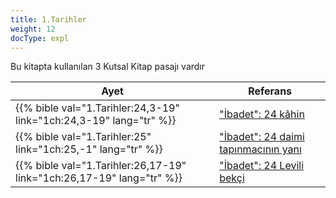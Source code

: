 ```yaml
---
title: 1.Tarihler
weight: 12
docType: expl
---
```


Bu kitapta kullanılan 3 Kutsal Kitap pasajı vardır

| Ayet | Referans |
|-------|-----------|
| {{% bible val="1.Tarihler:24,3-19" link="1ch:24,3-19" lang="tr" %}} | ["İbadet": 24 kâhin](/expl/../expl/content/worship/worship-in-the-throne-room#e932) |
| {{% bible val="1.Tarihler:25" link="1ch:25,-1" lang="tr" %}} | ["İbadet":  24 daimi tapınmacının yanı](/expl/../expl/content/worship/worship-in-the-throne-room#e932) |
| {{% bible val="1.Tarihler:26,17-19" link="1ch:26,17-19" lang="tr" %}} | ["İbadet": 24 Levili bekçi](/expl/../expl/content/worship/worship-in-the-throne-room#e932) |
